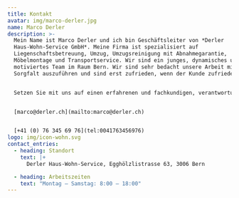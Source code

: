 ```yaml
---
title: Kontakt
avatar: img/marco-derler.jpg
name: Marco Derler
description: >-
  Mein Name ist Marco Derler und ich bin Geschäftsleiter von *Derler
  Haus-Wohn-Service GmbH*. Meine Firma ist spezialisiert auf
  Liegenschaftsbetreuung, Umzug, Umzugsreinigung mit Abnahmegarantie,
  Möbelmontage und Transportservice. Wir sind ein junges, dynamisches und
  motiviertes Team im Raum Bern. Wir sind sehr bedacht unsere Arbeit mit
  Sorgfalt auszuführen und sind erst zufrieden, wenn der Kunde zufrieden ist.


  Setzen Sie mit uns auf einen erfahrenen und fachkundigen, verantwortungsbewussten Partner. Für ein persönliches und unverbindliches Gespräch stehe ich Ihnen jederzeit gerne zur Verfügung.


  [marco@derler.ch](mailto:marco@derler.ch)


  [+41 (0) 76 345 69 76](tel:0041763456976)
logo: img/icon-wohn.svg
contact_entries:
  - heading: Standort
    text: |+
      Derler Haus-Wohn-Service, Egghölzlistrasse 63, 3006 Bern  

  - heading: Arbeitszeiten
    text: "Montag – Samstag: 8:00 – 18:00"
---
```

